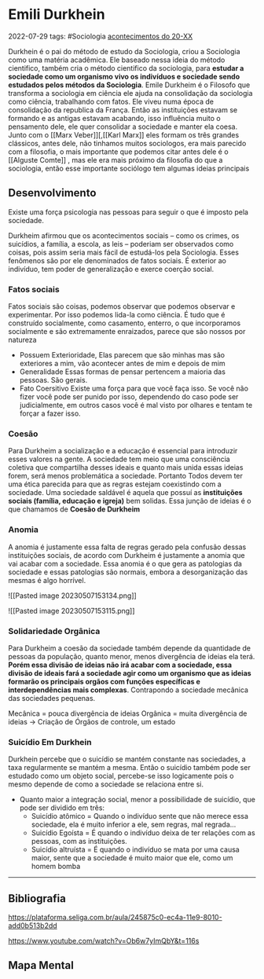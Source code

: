 # Emili Durkhein
2022-07-29
tags: #Sociologia [acontecimentos do  20-XX](../../Sec/Acontecimentos%20Dos%20Séculos/acontecimentos%20do%20%2020-XX.md)

Durkhein é o pai do método de estudo da Sociologia, criou a Sociologia como uma matéria acadêmica. Ele baseado nessa ideia do método cientifico, também cria o método cientifico da sociologia, para **estudar a sociedade como um organismo vivo os indivíduos e sociedade sendo estudados pelos métodos da Sociologia**.
Emile Durkheim é o Filosofo que transforma a sociologia em ciência ele ajuda na consolidação da sociologia como ciência, trabalhando com fatos. Ele viveu numa época de consolidação da republica da França. Então as instituições estavam se formando e as antigas estavam acabando, isso influência muito o pensamento dele, ele quer consolidar a sociedade e manter ela coesa. Junto com o [[Marx Veber]][,[[Karl Marx]]  eles formam os três grandes clássicos, antes dele, não tinhamos muitos sociologos, era mais parecido com a filosofia, o mais importante que podemos citar antes dele é o [[Alguste Comte]] , mas ele era mais próximo da filosofia do que a sociologia, então esse importante sociólogo tem algumas ideias principais

## Desenvolvimento

Existe uma força psicologia nas pessoas para seguir o que é imposto pela sociedade.


Durkheim afirmou que os acontecimentos sociais – como os crimes, os suicídios, a família, a escola, as leis – poderiam ser observados como coisas, pois assim seria mais fácil de estudá-los pela Sociologia. Esses fenômenos são por ele denominados de fatos sociais.
É exterior ao indivíduo, tem poder de generalização e exerce coerção social.

### Fatos sociais

Fatos sociais são coisas, podemos observar que podemos observar e experimentar. Por isso podemos lida-la como ciência. É tudo que é construído socialmente, como casamento, enterro, o que incorporamos socialmente e são extremamente enraizados, parece que são nossos por natureza

* Possuem Exterioridade,
	Elas parecem que são minhas mas são exteriores a mim, vão acontecer antes de mim e depois de mim
* Generalidade
	Essas formas de pensar pertencem a maioria das pessoas. São gerais.
* Fato Coersitivo
	Existe uma força para que você faça isso. Se você não fizer você pode ser punido por isso, dependendo do caso pode ser judicialmente, em outros casos você é mal visto por olhares e tentam te forçar a fazer isso.

### Coesão

Para Durkheim a socialização e a educação é essencial para introduzir esses valores na gente. A sociedade tem meio que uma consciência coletiva que compartilha desses ideais e quanto mais unida essas ideias forem,  será menos problemática a sociedade. Portanto Todos devem ter uma ética parecida para que as regras estejam coexistindo com a sociedade. Uma sociedade saldável é aquela que possuí as **instituições sociais (família, educação e igreja)** bem solidas. Essa junção de ideias é o que chamamos de **Coesão de Durkheim**

### Anomia

A anomia é justamente essa falta de regras gerado pela confusão dessas instituições sociais, de acordo com Durkheim é justamente a anomia que vai acabar com a sociedade. Essa anomia é o que gera as patologias da sociedade e essas patologias são normais, embora a desorganização das mesmas é algo horrível.

![[Pasted image 20230507153134.png]]

![[Pasted image 20230507153115.png]]


### Solidariedade Orgânica

Para Durkheim a coesão da sociedade também depende da quantidade de pessoas da população, quanto menor, menos divergência de ideias ela terá. **Porém essa divisão de ideias não irá acabar com a sociedade, essa divisão de ideais fará a sociedade agir como um organismo que as ideias formarão os principais orgãos com funções específicas e interdependências mais complexas**. Contrapondo a sociedade mecânica das sociedades pequenas.

Mecânica =  pouca divergência de ideias
Orgânica =  muita divergência de ideias -> Criação de Órgãos de controle, um estado

### Suicídio Em Durkhein

Durkhein percebe que o suicídio se mantém constante nas sociedades, a taxa regularmente se mantém a mesma. Então o suicídio também pode ser estudado como um objeto social, percebe-se isso logicamente pois o mesmo depende de como a sociedade se relaciona entre si.

* Quanto maior a integração social, menor a possibilidade de suicídio, que pode ser dividido em três:
    * Suicídio atômico = Quando o indivíduo sente que não merece essa sociedade, ela é muito inferior a ele, sem regras, mal regrada...
    * Suicídio Egoísta = É quando o indivíduo deixa de ter relações com as pessoas, com as instituições.
    * Suicídio altruísta = É quando o indivíduo se mata por uma causa maior, sente que a sociedade é muito maior que ele, como um homem bomba

-----------------------------------------------


## Bibliografia

https://plataforma.seliga.com.br/aula/245875c0-ec4a-11e9-8010-add0b513b2dd

https://www.youtube.com/watch?v=Ob6w7yImQbY&t=116s

## Mapa Mental